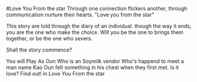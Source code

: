 #Love You From the star
Through one connection flickers another, through communication nurture their hearts.
"Love you from the star"

This story are told through the diary of an individual. though the way it ends, 
you are the one who make the choice. Will you be the one to brings them together, or be the one who severs.

Shall the story commence?

You will Play As Oun Who is an Soymilk vendor Who's happend to meet a man name Kao
Oun felt something in his chest when they first met. Is it love? Find out! in Love You From the star
